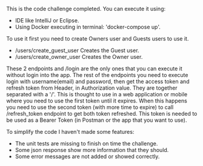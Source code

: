 

This is the code challenge completed. You can execute it using:
 - IDE like IntelliJ or Eclipse.
 - Using Docker executing in terminal: 'docker-compose up'.

To use it first you need to create Owners user and Guests users to use it.
 - /users/create_guest_user Creates the Guest user.
 - /users/create_owner_user Creates the Owner user.

These 2 endpoints and /login are the only ones that you can execute it without login into the app.
The rest of the endpoints you need to execute login with username(email) and password, then get the access token and 
refresh token from Header, in Authorization value. They are together separated with a '/'. This is thought to use in a
web application or mobile where you need to use the first token until it expires. When this happens you need to use the 
second token (with more time to expire) to call /refresh_token endpoint to get both token refreshed.
This token is needed to be used as a Bearer Token (in Postman or the app that you want to use).

To simplify the code I haven't made some features:
 - The unit tests are missing to finish on time the challenge.
 - Some json response show more information that they should.
 - Some error messages are not added or showed correctly.


